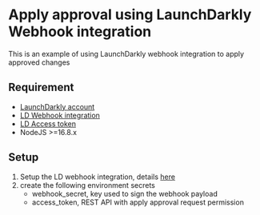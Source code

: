 # Apply approval using LaunchDarkly Webhook integration
This is an example of using LaunchDarkly webhook integration to apply approved changes
## Requirement
- [LaunchDarkly account](https://launchdarkly.com/start-trial/)
- [LD Webhook integration](https://docs.launchdarkly.com/home/connecting/webhooks)
- [LD Access token](https://docs.launchdarkly.com/home/account-security/api-access-tokens)
- NodeJS >=16.8.x
  
## Setup
1. Setup the LD webhook integration, details [here](https://docs.launchdarkly.com/home/connecting/webhooks)
2. create the following environment secrets
   - webhook_secret, key used to sign the webhook payload
   - access_token, REST API with apply approval request permission
   
   

